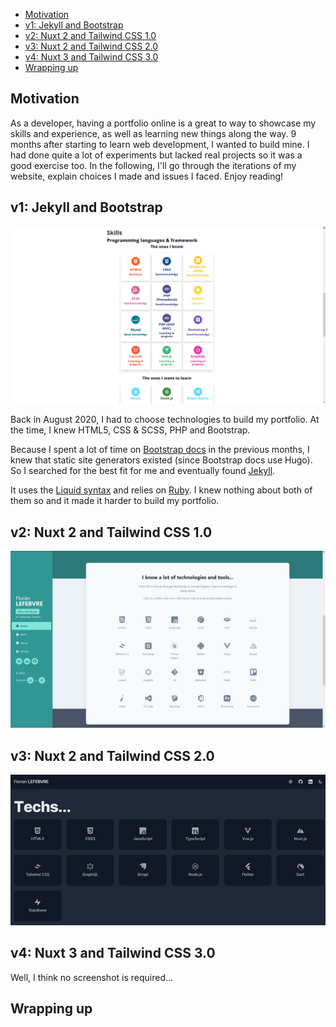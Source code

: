 - [Motivation](#motivation)
- [v1: Jekyll and Bootstrap](#v1-jekyll-and-bootstrap)
- [v2: Nuxt 2 and Tailwind CSS 1.0](#v2-nuxt-2-and-tailwind-css-10)
- [v3: Nuxt 2 and Tailwind CSS 2.0](#v3-nuxt-2-and-tailwind-css-20)
- [v4: Nuxt 3 and Tailwind CSS 3.0](#v4-nuxt-3-and-tailwind-css-30)
- [Wrapping up](#wrapping-up)

## Motivation

As a developer, having a portfolio online is a great to way to showcase my skills and experience, as well as learning new things along the way. 9 months after starting to learn web development, I wanted to build mine. I had done quite a lot of experiments but lacked real projects so it was a good exercise too. In the following, I'll go through the iterations of my website, explain choices I made and issues I faced. Enjoy reading!

## v1: Jekyll and Bootstrap

![v1](../../../assets/images/projects/portfolio/portfolio-v1.png)

Back in August 2020, I had to choose technologies to build my portfolio. At the time, I knew HTML5, CSS & SCSS, PHP and Bootstrap.

Because I spent a lot of time on [Bootstrap docs](https://getbootstrap.com/docs) in the previous months, I knew that static site generators existed (since Bootstrap docs use Hugo). So I searched for the best fit for me and eventually found [Jekyll](https://jekyllrb.com/).

It uses the [Liquid syntax](https://github.com/Shopify/liquid/wiki) and relies on [Ruby](https://www.ruby-lang.org/). I knew nothing about both of them so and it made it harder to build my portfolio.

## v2: Nuxt 2 and Tailwind CSS 1.0

![v2](../../../assets/images/projects/portfolio/portfolio-v2.png)

## v3: Nuxt 2 and Tailwind CSS 2.0

![v3](../../../assets/images/projects/portfolio/portfolio-v3.png)

## v4: Nuxt 3 and Tailwind CSS 3.0

Well, I think no screenshot is required...

## Wrapping up
